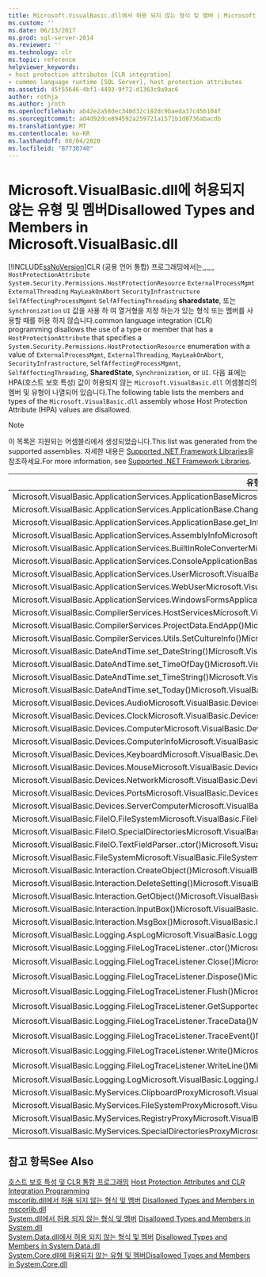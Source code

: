 ```yaml
---
title: Microsoft.VisualBasic.dll에서 허용 되지 않는 형식 및 멤버 | Microsoft Docs
ms.custom: ''
ms.date: 06/13/2017
ms.prod: sql-server-2014
ms.reviewer: ''
ms.technology: clr
ms.topic: reference
helpviewer_keywords:
- host protection attributes [CLR integration]
- common language runtime [SQL Server], host protection attributes
ms.assetid: 45f55646-4bf1-4493-9f72-d1363c9a9ac6
author: rothja
ms.author: jroth
ms.openlocfilehash: ab42e2a58dec340d32c182dc9baeda37c456104f
ms.sourcegitcommit: ad4d92dce894592a259721a1571b1d8736abacdb
ms.translationtype: MT
ms.contentlocale: ko-KR
ms.lasthandoff: 08/04/2020
ms.locfileid: "87730740"
---
```

# <a name="disallowed-types-and-members-in-microsoftvisualbasicdll"></a><span data-ttu-id="03301-102">Microsoft.VisualBasic.dll에 허용되지 않는 유형 및 멤버</span><span class="sxs-lookup"><span data-stu-id="03301-102">Disallowed Types and Members in Microsoft.VisualBasic.dll</span></span>
  [!INCLUDE[ssNoVersion](../../includes/ssnoversion-md.md)]<span data-ttu-id="03301-103">CLR (공용 언어 통합) 프로그래밍에서는,,,,,, `HostProtectionAttribute` `System.Security.Permissions.HostProtectionResource` `ExternalProcessMgmt` `ExternalThreading` `MayLeakOnAbort` `SecurityInfrastructure` `SelfAffectingProcessMgmnt` `SelfAffectingThreading` **sharedstate**, 또는 `Synchronization` `UI` 값을 사용 하 여 열거형을 지정 하는가 있는 형식 또는 멤버를 사용할 때를 허용 하지 않습니다.</span><span class="sxs-lookup"><span data-stu-id="03301-103">common language integration (CLR) programming disallows the use of a type or member that has a `HostProtectionAttribute` that specifies a `System.Security.Permissions.HostProtectionResource` enumeration with a value of `ExternalProcessMgmt`, `ExternalThreading`, `MayLeakOnAbort`, `SecurityInfrastructure`, `SelfAffectingProcessMgmnt`, `SelfAffectingThreading`, **SharedState**, `Synchronization`, or `UI`.</span></span> <span data-ttu-id="03301-104">다음 표에는 HPA(호스트 보호 특성) 값이 허용되지 않는 `Microsoft.VisualBasic.dll` 어셈블리의 멤버 및 유형이 나열되어 있습니다.</span><span class="sxs-lookup"><span data-stu-id="03301-104">The following table lists the members and types of the `Microsoft.VisualBasic.dll` assembly whose Host Protection Attribute (HPA) values are disallowed.</span></span>  
  
> [!NOTE]  
>  <span data-ttu-id="03301-105">이 목록은 지원되는 어셈블리에서 생성되었습니다.</span><span class="sxs-lookup"><span data-stu-id="03301-105">This list was generated from the supported assemblies.</span></span> <span data-ttu-id="03301-106">자세한 내용은 [Supported .NET Framework Libraries](../clr-integration/database-objects/supported-net-framework-libraries.md)을 참조하세요.</span><span class="sxs-lookup"><span data-stu-id="03301-106">For more information, see [Supported .NET Framework Libraries](../clr-integration/database-objects/supported-net-framework-libraries.md).</span></span>  
  
|<span data-ttu-id="03301-107">**유형 또는 멤버**</span><span class="sxs-lookup"><span data-stu-id="03301-107">**Type or Member**</span></span>|<span data-ttu-id="03301-108">**HPA 값**</span><span class="sxs-lookup"><span data-stu-id="03301-108">**HPA Value(s)**</span></span>|  
|------------------------|------------------------|  
|<span data-ttu-id="03301-109">Microsoft.VisualBasic.ApplicationServices.ApplicationBase</span><span class="sxs-lookup"><span data-stu-id="03301-109">Microsoft.VisualBasic.ApplicationServices.ApplicationBase</span></span>|<span data-ttu-id="03301-110">ExternalProcessMgmt</span><span class="sxs-lookup"><span data-stu-id="03301-110">ExternalProcessMgmt</span></span>|  
|<span data-ttu-id="03301-111">Microsoft.VisualBasic.ApplicationServices.ApplicationBase.ChangeCulture()</span><span class="sxs-lookup"><span data-stu-id="03301-111">Microsoft.VisualBasic.ApplicationServices.ApplicationBase.ChangeCulture()</span></span>|<span data-ttu-id="03301-112">ExternalProcessMgmt</span><span class="sxs-lookup"><span data-stu-id="03301-112">ExternalProcessMgmt</span></span>|  
|<span data-ttu-id="03301-113">Microsoft.VisualBasic.ApplicationServices.ApplicationBase.get_Info()</span><span class="sxs-lookup"><span data-stu-id="03301-113">Microsoft.VisualBasic.ApplicationServices.ApplicationBase.get_Info()</span></span>|<span data-ttu-id="03301-114">ExternalProcessMgmt</span><span class="sxs-lookup"><span data-stu-id="03301-114">ExternalProcessMgmt</span></span>|  
|<span data-ttu-id="03301-115">Microsoft.VisualBasic.ApplicationServices.AssemblyInfo</span><span class="sxs-lookup"><span data-stu-id="03301-115">Microsoft.VisualBasic.ApplicationServices.AssemblyInfo</span></span>|<span data-ttu-id="03301-116">ExternalProcessMgmt</span><span class="sxs-lookup"><span data-stu-id="03301-116">ExternalProcessMgmt</span></span>|  
|<span data-ttu-id="03301-117">Microsoft.VisualBasic.ApplicationServices.BuiltInRoleConverter</span><span class="sxs-lookup"><span data-stu-id="03301-117">Microsoft.VisualBasic.ApplicationServices.BuiltInRoleConverter</span></span>|<span data-ttu-id="03301-118">SharedState</span><span class="sxs-lookup"><span data-stu-id="03301-118">SharedState</span></span>|  
|<span data-ttu-id="03301-119">Microsoft.VisualBasic.ApplicationServices.ConsoleApplicationBase</span><span class="sxs-lookup"><span data-stu-id="03301-119">Microsoft.VisualBasic.ApplicationServices.ConsoleApplicationBase</span></span>|<span data-ttu-id="03301-120">ExternalProcessMgmt</span><span class="sxs-lookup"><span data-stu-id="03301-120">ExternalProcessMgmt</span></span>|  
|<span data-ttu-id="03301-121">Microsoft.VisualBasic.ApplicationServices.User</span><span class="sxs-lookup"><span data-stu-id="03301-121">Microsoft.VisualBasic.ApplicationServices.User</span></span>|<span data-ttu-id="03301-122">ExternalProcessMgmt</span><span class="sxs-lookup"><span data-stu-id="03301-122">ExternalProcessMgmt</span></span>|  
|<span data-ttu-id="03301-123">Microsoft.VisualBasic.ApplicationServices.WebUser</span><span class="sxs-lookup"><span data-stu-id="03301-123">Microsoft.VisualBasic.ApplicationServices.WebUser</span></span>|<span data-ttu-id="03301-124">ExternalProcessMgmt</span><span class="sxs-lookup"><span data-stu-id="03301-124">ExternalProcessMgmt</span></span>|  
|<span data-ttu-id="03301-125">Microsoft.VisualBasic.ApplicationServices.WindowsFormsApplicationBase</span><span class="sxs-lookup"><span data-stu-id="03301-125">Microsoft.VisualBasic.ApplicationServices.WindowsFormsApplicationBase</span></span>|<span data-ttu-id="03301-126">ExternalProcessMgmt</span><span class="sxs-lookup"><span data-stu-id="03301-126">ExternalProcessMgmt</span></span>|  
|<span data-ttu-id="03301-127">Microsoft.VisualBasic.CompilerServices.HostServices</span><span class="sxs-lookup"><span data-stu-id="03301-127">Microsoft.VisualBasic.CompilerServices.HostServices</span></span>|<span data-ttu-id="03301-128">SharedState</span><span class="sxs-lookup"><span data-stu-id="03301-128">SharedState</span></span>|  
|<span data-ttu-id="03301-129">Microsoft.VisualBasic.CompilerServices.ProjectData.EndApp()</span><span class="sxs-lookup"><span data-stu-id="03301-129">Microsoft.VisualBasic.CompilerServices.ProjectData.EndApp()</span></span>|<span data-ttu-id="03301-130">SelfAffectingProcessMgmt</span><span class="sxs-lookup"><span data-stu-id="03301-130">SelfAffectingProcessMgmt</span></span>|  
|<span data-ttu-id="03301-131">Microsoft.VisualBasic.CompilerServices.Utils.SetCultureInfo()</span><span class="sxs-lookup"><span data-stu-id="03301-131">Microsoft.VisualBasic.CompilerServices.Utils.SetCultureInfo()</span></span>|<span data-ttu-id="03301-132">SelfAffectingThreading</span><span class="sxs-lookup"><span data-stu-id="03301-132">SelfAffectingThreading</span></span>|  
|<span data-ttu-id="03301-133">Microsoft.VisualBasic.DateAndTime.set_DateString()</span><span class="sxs-lookup"><span data-stu-id="03301-133">Microsoft.VisualBasic.DateAndTime.set_DateString()</span></span>|<span data-ttu-id="03301-134">ExternalProcessMgmt</span><span class="sxs-lookup"><span data-stu-id="03301-134">ExternalProcessMgmt</span></span>|  
|<span data-ttu-id="03301-135">Microsoft.VisualBasic.DateAndTime.set_TimeOfDay()</span><span class="sxs-lookup"><span data-stu-id="03301-135">Microsoft.VisualBasic.DateAndTime.set_TimeOfDay()</span></span>|<span data-ttu-id="03301-136">ExternalProcessMgmt</span><span class="sxs-lookup"><span data-stu-id="03301-136">ExternalProcessMgmt</span></span>|  
|<span data-ttu-id="03301-137">Microsoft.VisualBasic.DateAndTime.set_TimeString()</span><span class="sxs-lookup"><span data-stu-id="03301-137">Microsoft.VisualBasic.DateAndTime.set_TimeString()</span></span>|<span data-ttu-id="03301-138">ExternalProcessMgmt</span><span class="sxs-lookup"><span data-stu-id="03301-138">ExternalProcessMgmt</span></span>|  
|<span data-ttu-id="03301-139">Microsoft.VisualBasic.DateAndTime.set_Today()</span><span class="sxs-lookup"><span data-stu-id="03301-139">Microsoft.VisualBasic.DateAndTime.set_Today()</span></span>|<span data-ttu-id="03301-140">ExternalProcessMgmt</span><span class="sxs-lookup"><span data-stu-id="03301-140">ExternalProcessMgmt</span></span>|  
|<span data-ttu-id="03301-141">Microsoft.VisualBasic.Devices.Audio</span><span class="sxs-lookup"><span data-stu-id="03301-141">Microsoft.VisualBasic.Devices.Audio</span></span>|<span data-ttu-id="03301-142">ExternalProcessMgmt</span><span class="sxs-lookup"><span data-stu-id="03301-142">ExternalProcessMgmt</span></span>|  
|<span data-ttu-id="03301-143">Microsoft.VisualBasic.Devices.Clock</span><span class="sxs-lookup"><span data-stu-id="03301-143">Microsoft.VisualBasic.Devices.Clock</span></span>|<span data-ttu-id="03301-144">ExternalProcessMgmt</span><span class="sxs-lookup"><span data-stu-id="03301-144">ExternalProcessMgmt</span></span>|  
|<span data-ttu-id="03301-145">Microsoft.VisualBasic.Devices.Computer</span><span class="sxs-lookup"><span data-stu-id="03301-145">Microsoft.VisualBasic.Devices.Computer</span></span>|<span data-ttu-id="03301-146">ExternalProcessMgmt</span><span class="sxs-lookup"><span data-stu-id="03301-146">ExternalProcessMgmt</span></span>|  
|<span data-ttu-id="03301-147">Microsoft.VisualBasic.Devices.ComputerInfo</span><span class="sxs-lookup"><span data-stu-id="03301-147">Microsoft.VisualBasic.Devices.ComputerInfo</span></span>|<span data-ttu-id="03301-148">ExternalProcessMgmt</span><span class="sxs-lookup"><span data-stu-id="03301-148">ExternalProcessMgmt</span></span>|  
|<span data-ttu-id="03301-149">Microsoft.VisualBasic.Devices.Keyboard</span><span class="sxs-lookup"><span data-stu-id="03301-149">Microsoft.VisualBasic.Devices.Keyboard</span></span>|<span data-ttu-id="03301-150">ExternalProcessMgmt</span><span class="sxs-lookup"><span data-stu-id="03301-150">ExternalProcessMgmt</span></span>|  
|<span data-ttu-id="03301-151">Microsoft.VisualBasic.Devices.Mouse</span><span class="sxs-lookup"><span data-stu-id="03301-151">Microsoft.VisualBasic.Devices.Mouse</span></span>|<span data-ttu-id="03301-152">ExternalProcessMgmt</span><span class="sxs-lookup"><span data-stu-id="03301-152">ExternalProcessMgmt</span></span>|  
|<span data-ttu-id="03301-153">Microsoft.VisualBasic.Devices.Network</span><span class="sxs-lookup"><span data-stu-id="03301-153">Microsoft.VisualBasic.Devices.Network</span></span>|<span data-ttu-id="03301-154">ExternalProcessMgmt</span><span class="sxs-lookup"><span data-stu-id="03301-154">ExternalProcessMgmt</span></span>|  
|<span data-ttu-id="03301-155">Microsoft.VisualBasic.Devices.Ports</span><span class="sxs-lookup"><span data-stu-id="03301-155">Microsoft.VisualBasic.Devices.Ports</span></span>|<span data-ttu-id="03301-156">ExternalProcessMgmt</span><span class="sxs-lookup"><span data-stu-id="03301-156">ExternalProcessMgmt</span></span>|  
|<span data-ttu-id="03301-157">Microsoft.VisualBasic.Devices.ServerComputer</span><span class="sxs-lookup"><span data-stu-id="03301-157">Microsoft.VisualBasic.Devices.ServerComputer</span></span>|<span data-ttu-id="03301-158">ExternalProcessMgmt</span><span class="sxs-lookup"><span data-stu-id="03301-158">ExternalProcessMgmt</span></span>|  
|<span data-ttu-id="03301-159">Microsoft.VisualBasic.FileIO.FileSystem</span><span class="sxs-lookup"><span data-stu-id="03301-159">Microsoft.VisualBasic.FileIO.FileSystem</span></span>|<span data-ttu-id="03301-160">ExternalProcessMgmt</span><span class="sxs-lookup"><span data-stu-id="03301-160">ExternalProcessMgmt</span></span>|  
|<span data-ttu-id="03301-161">Microsoft.VisualBasic.FileIO.SpecialDirectories</span><span class="sxs-lookup"><span data-stu-id="03301-161">Microsoft.VisualBasic.FileIO.SpecialDirectories</span></span>|<span data-ttu-id="03301-162">ExternalProcessMgmt</span><span class="sxs-lookup"><span data-stu-id="03301-162">ExternalProcessMgmt</span></span>|  
|<span data-ttu-id="03301-163">Microsoft.VisualBasic.FileIO.TextFieldParser..ctor()</span><span class="sxs-lookup"><span data-stu-id="03301-163">Microsoft.VisualBasic.FileIO.TextFieldParser..ctor()</span></span>|<span data-ttu-id="03301-164">ExternalProcessMgmt</span><span class="sxs-lookup"><span data-stu-id="03301-164">ExternalProcessMgmt</span></span>|  
|<span data-ttu-id="03301-165">Microsoft.VisualBasic.FileSystem</span><span class="sxs-lookup"><span data-stu-id="03301-165">Microsoft.VisualBasic.FileSystem</span></span>|<span data-ttu-id="03301-166">ExternalProcessMgmt</span><span class="sxs-lookup"><span data-stu-id="03301-166">ExternalProcessMgmt</span></span>|  
|<span data-ttu-id="03301-167">Microsoft.VisualBasic.Interaction.CreateObject()</span><span class="sxs-lookup"><span data-stu-id="03301-167">Microsoft.VisualBasic.Interaction.CreateObject()</span></span>|<span data-ttu-id="03301-168">ExternalProcessMgmt</span><span class="sxs-lookup"><span data-stu-id="03301-168">ExternalProcessMgmt</span></span>|  
|<span data-ttu-id="03301-169">Microsoft.VisualBasic.Interaction.DeleteSetting()</span><span class="sxs-lookup"><span data-stu-id="03301-169">Microsoft.VisualBasic.Interaction.DeleteSetting()</span></span>|<span data-ttu-id="03301-170">ExternalProcessMgmt</span><span class="sxs-lookup"><span data-stu-id="03301-170">ExternalProcessMgmt</span></span>|  
|<span data-ttu-id="03301-171">Microsoft.VisualBasic.Interaction.GetObject()</span><span class="sxs-lookup"><span data-stu-id="03301-171">Microsoft.VisualBasic.Interaction.GetObject()</span></span>|<span data-ttu-id="03301-172">ExternalProcessMgmt</span><span class="sxs-lookup"><span data-stu-id="03301-172">ExternalProcessMgmt</span></span>|  
|<span data-ttu-id="03301-173">Microsoft.VisualBasic.Interaction.InputBox()</span><span class="sxs-lookup"><span data-stu-id="03301-173">Microsoft.VisualBasic.Interaction.InputBox()</span></span>|<span data-ttu-id="03301-174">UI</span><span class="sxs-lookup"><span data-stu-id="03301-174">UI</span></span>|  
|<span data-ttu-id="03301-175">Microsoft.VisualBasic.Interaction.MsgBox()</span><span class="sxs-lookup"><span data-stu-id="03301-175">Microsoft.VisualBasic.Interaction.MsgBox()</span></span>|<span data-ttu-id="03301-176">UI</span><span class="sxs-lookup"><span data-stu-id="03301-176">UI</span></span>|  
|<span data-ttu-id="03301-177">Microsoft.VisualBasic.Logging.AspLog</span><span class="sxs-lookup"><span data-stu-id="03301-177">Microsoft.VisualBasic.Logging.AspLog</span></span>|<span data-ttu-id="03301-178">ExternalProcessMgmt</span><span class="sxs-lookup"><span data-stu-id="03301-178">ExternalProcessMgmt</span></span>|  
|<span data-ttu-id="03301-179">Microsoft.VisualBasic.Logging.FileLogTraceListener..ctor()</span><span class="sxs-lookup"><span data-stu-id="03301-179">Microsoft.VisualBasic.Logging.FileLogTraceListener..ctor()</span></span>|<span data-ttu-id="03301-180">ExternalProcessMgmt</span><span class="sxs-lookup"><span data-stu-id="03301-180">ExternalProcessMgmt</span></span>|  
|<span data-ttu-id="03301-181">Microsoft.VisualBasic.Logging.FileLogTraceListener.Close()</span><span class="sxs-lookup"><span data-stu-id="03301-181">Microsoft.VisualBasic.Logging.FileLogTraceListener.Close()</span></span>|<span data-ttu-id="03301-182">동기화</span><span class="sxs-lookup"><span data-stu-id="03301-182">Synchronization</span></span>|  
|<span data-ttu-id="03301-183">Microsoft.VisualBasic.Logging.FileLogTraceListener.Dispose()</span><span class="sxs-lookup"><span data-stu-id="03301-183">Microsoft.VisualBasic.Logging.FileLogTraceListener.Dispose()</span></span>|<span data-ttu-id="03301-184">동기화</span><span class="sxs-lookup"><span data-stu-id="03301-184">Synchronization</span></span>|  
|<span data-ttu-id="03301-185">Microsoft.VisualBasic.Logging.FileLogTraceListener.Flush()</span><span class="sxs-lookup"><span data-stu-id="03301-185">Microsoft.VisualBasic.Logging.FileLogTraceListener.Flush()</span></span>|<span data-ttu-id="03301-186">동기화</span><span class="sxs-lookup"><span data-stu-id="03301-186">Synchronization</span></span>|  
|<span data-ttu-id="03301-187">Microsoft.VisualBasic.Logging.FileLogTraceListener.GetSupportedAttributes()</span><span class="sxs-lookup"><span data-stu-id="03301-187">Microsoft.VisualBasic.Logging.FileLogTraceListener.GetSupportedAttributes()</span></span>|<span data-ttu-id="03301-188">동기화</span><span class="sxs-lookup"><span data-stu-id="03301-188">Synchronization</span></span>|  
|<span data-ttu-id="03301-189">Microsoft.VisualBasic.Logging.FileLogTraceListener.TraceData()</span><span class="sxs-lookup"><span data-stu-id="03301-189">Microsoft.VisualBasic.Logging.FileLogTraceListener.TraceData()</span></span>|<span data-ttu-id="03301-190">동기화</span><span class="sxs-lookup"><span data-stu-id="03301-190">Synchronization</span></span>|  
|<span data-ttu-id="03301-191">Microsoft.VisualBasic.Logging.FileLogTraceListener.TraceEvent()</span><span class="sxs-lookup"><span data-stu-id="03301-191">Microsoft.VisualBasic.Logging.FileLogTraceListener.TraceEvent()</span></span>|<span data-ttu-id="03301-192">동기화</span><span class="sxs-lookup"><span data-stu-id="03301-192">Synchronization</span></span>|  
|<span data-ttu-id="03301-193">Microsoft.VisualBasic.Logging.FileLogTraceListener.Write()</span><span class="sxs-lookup"><span data-stu-id="03301-193">Microsoft.VisualBasic.Logging.FileLogTraceListener.Write()</span></span>|<span data-ttu-id="03301-194">동기화</span><span class="sxs-lookup"><span data-stu-id="03301-194">Synchronization</span></span>|  
|<span data-ttu-id="03301-195">Microsoft.VisualBasic.Logging.FileLogTraceListener.WriteLine()</span><span class="sxs-lookup"><span data-stu-id="03301-195">Microsoft.VisualBasic.Logging.FileLogTraceListener.WriteLine()</span></span>|<span data-ttu-id="03301-196">동기화</span><span class="sxs-lookup"><span data-stu-id="03301-196">Synchronization</span></span>|  
|<span data-ttu-id="03301-197">Microsoft.VisualBasic.Logging.Log</span><span class="sxs-lookup"><span data-stu-id="03301-197">Microsoft.VisualBasic.Logging.Log</span></span>|<span data-ttu-id="03301-198">ExternalProcessMgmt</span><span class="sxs-lookup"><span data-stu-id="03301-198">ExternalProcessMgmt</span></span>|  
|<span data-ttu-id="03301-199">Microsoft.VisualBasic.MyServices.ClipboardProxy</span><span class="sxs-lookup"><span data-stu-id="03301-199">Microsoft.VisualBasic.MyServices.ClipboardProxy</span></span>|<span data-ttu-id="03301-200">ExternalProcessMgmt</span><span class="sxs-lookup"><span data-stu-id="03301-200">ExternalProcessMgmt</span></span>|  
|<span data-ttu-id="03301-201">Microsoft.VisualBasic.MyServices.FileSystemProxy</span><span class="sxs-lookup"><span data-stu-id="03301-201">Microsoft.VisualBasic.MyServices.FileSystemProxy</span></span>|<span data-ttu-id="03301-202">ExternalProcessMgmt</span><span class="sxs-lookup"><span data-stu-id="03301-202">ExternalProcessMgmt</span></span>|  
|<span data-ttu-id="03301-203">Microsoft.VisualBasic.MyServices.RegistryProxy</span><span class="sxs-lookup"><span data-stu-id="03301-203">Microsoft.VisualBasic.MyServices.RegistryProxy</span></span>|<span data-ttu-id="03301-204">ExternalProcessMgmt</span><span class="sxs-lookup"><span data-stu-id="03301-204">ExternalProcessMgmt</span></span>|  
|<span data-ttu-id="03301-205">Microsoft.VisualBasic.MyServices.SpecialDirectoriesProxy</span><span class="sxs-lookup"><span data-stu-id="03301-205">Microsoft.VisualBasic.MyServices.SpecialDirectoriesProxy</span></span>|<span data-ttu-id="03301-206">ExternalProcessMgmt</span><span class="sxs-lookup"><span data-stu-id="03301-206">ExternalProcessMgmt</span></span>|  
  
## <a name="see-also"></a><span data-ttu-id="03301-207">참고 항목</span><span class="sxs-lookup"><span data-stu-id="03301-207">See Also</span></span>  
 <span data-ttu-id="03301-208">[호스트 보호 특성 및 CLR 통합 프로그래밍](host-protection-attributes-and-clr-integration-programming.md) </span><span class="sxs-lookup"><span data-stu-id="03301-208">[Host Protection Attributes and CLR Integration Programming](host-protection-attributes-and-clr-integration-programming.md) </span></span>  
 <span data-ttu-id="03301-209">[mscorlib.dll에서 허용 되지 않는 형식 및 멤버](disallowed-types-and-members-in-mscorlib-dll.md) </span><span class="sxs-lookup"><span data-stu-id="03301-209">[Disallowed Types and Members in mscorlib.dll](disallowed-types-and-members-in-mscorlib-dll.md) </span></span>  
 <span data-ttu-id="03301-210">[System.dll에서 허용 되지 않는 형식 및 멤버](disallowed-types-and-members-in-system-dll.md) </span><span class="sxs-lookup"><span data-stu-id="03301-210">[Disallowed Types and Members in System.dll](disallowed-types-and-members-in-system-dll.md) </span></span>  
 <span data-ttu-id="03301-211">[System.Data.dll에서 허용 되지 않는 형식 및 멤버](disallowed-types-and-members-in-system-data-dll.md) </span><span class="sxs-lookup"><span data-stu-id="03301-211">[Disallowed Types and Members in System.Data.dll](disallowed-types-and-members-in-system-data-dll.md) </span></span>  
 [<span data-ttu-id="03301-212">System.Core.dll에 허용되지 않는 유형 및 멤버</span><span class="sxs-lookup"><span data-stu-id="03301-212">Disallowed Types and Members in System.Core.dll</span></span>](disallowed-types-and-members-in-system-core-dll.md)  
  
  
